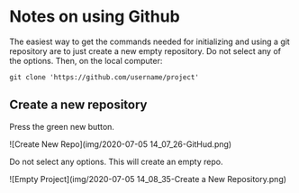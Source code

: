 # Notes on using Github

The easiest way to get the commands needed for initializing and using a git repository are to just create a new empty repository. Do not select any of the options. Then, on the local computer:

```
git clone 'https://github.com/username/project'
```

## Create a new repository

Press the green new button.

![Create New Repo](img/2020-07-05 14_07_26-GitHud.png)

Do not select any options. This will create an empty repo.

![Empty Project](img/2020-07-05 14_08_35-Create a New Repository.png)